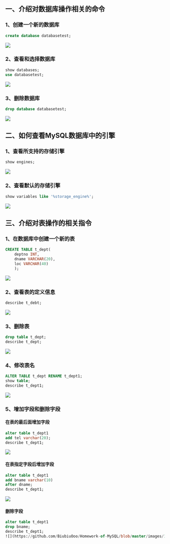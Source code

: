 ## 一、介绍对数据库操作相关的命令
### 1、创建一个新的数据库
```SQL
create database databasetest;
```      
![](https://github.com/BiubiuOoo/Homework-of-MySQL/blob/master/images/1.png?raw=true)
### 2、查看和选择数据库
```SQL
show databases;
use databasetest;
```
![](https://github.com/BiubiuOoo/Homework-of-MySQL/blob/master/images/2.png?raw=true)
### 3、删除数据库
```SQL
drop database databasetest;
```
![](https://github.com/BiubiuOoo/Homework-of-MySQL/blob/master/images/3.png?raw=true)
## 二、如何查看MySQL数据库中的引擎
### 1、查看所支持的存储引擎
```SQL
show engines;
```
![](https://github.com/BiubiuOoo/Homework-of-MySQL/blob/master/images/4.png?raw=true) 
### 2、查看默认的存储引擎
```SQL 
show variables like '%storage_engine%';
```
![](https://github.com/BiubiuOoo/Homework-of-MySQL/blob/master/images/5.png?raw=true) 
## 三、介绍对表操作的相关指令
### 1、在数据库中创建一个新的表
```SQL
CREATE TABLE t_dept(
 	deptno INT,
	dname VARCHAR(20),
	loc VARCHAR(40)
	); 
```
![](https://github.com/BiubiuOoo/Homework-of-MySQL/blob/master/images/7.png?raw=true)
### 2、查看表的定义信息
```SQL
describe t_debt;
```
![](https://github.com/BiubiuOoo/Homework-of-MySQL/blob/master/images/7.png?raw=true) 
### 3、删除表
```SQL
drop table t_dept;
describe t_dept;
```
![](https://github.com/BiubiuOoo/Homework-of-MySQL/blob/master/images/8.png?raw=true)
### 4、修改表名
```SQL
ALTER TABLE t_dept RENAME t_dept1;
show table;
describe t_dept1;
```
![](https://github.com/BiubiuOoo/Homework-of-MySQL/blob/master/images/9.png?raw=true) 
### 5、增加字段和删除字段
#### 在表的最后面增加字段
```SQL
alter table t_dept1
add tel varchar(20);
describe t_dept1;
```
![](https://github.com/BiubiuOoo/Homework-of-MySQL/blob/master/images/10.png?raw=true) 
#### 在表指定字段后增加字段
```SQL
alter table t_dept1
add bname varchar(10)
after dname;
describe t_dept1;
```
![](https://github.com/BiubiuOoo/Homework-of-MySQL/blob/master/images/11.png?raw=true)
#### 删除字段
```SQL
alter table t_dept1
drop bname;
describe t_dept1;
![](https://github.com/BiubiuOoo/Homework-of-MySQL/blob/master/images/12.png?raw=true)











